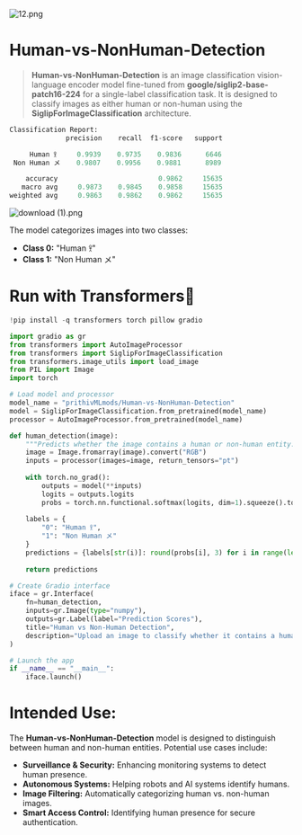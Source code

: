 ![12.png](https://cdn-uploads.huggingface.co/production/uploads/65bb837dbfb878f46c77de4c/eIE56Qk5iKuDoZ3rgkKx2.png)

# **Human-vs-NonHuman-Detection**  

> **Human-vs-NonHuman-Detection** is an image classification vision-language encoder model fine-tuned from **google/siglip2-base-patch16-224** for a single-label classification task. It is designed to classify images as either human or non-human using the **SiglipForImageClassification** architecture.  

```py
Classification Report:
              precision    recall  f1-score   support

     Human 𖨆     0.9939    0.9735    0.9836      6646
 Non Human メ    0.9807    0.9956    0.9881      8989

    accuracy                         0.9862     15635
   macro avg     0.9873    0.9845    0.9858     15635
weighted avg     0.9863    0.9862    0.9862     15635
```

![download (1).png](https://cdn-uploads.huggingface.co/production/uploads/65bb837dbfb878f46c77de4c/ToGf2iWUKacTCQQn9hRPD.png) 

The model categorizes images into two classes:  
- **Class 0:** "Human 𖨆"  
- **Class 1:** "Non Human メ"  

# **Run with Transformers🤗**  

```python
!pip install -q transformers torch pillow gradio
```

```python
import gradio as gr
from transformers import AutoImageProcessor
from transformers import SiglipForImageClassification
from transformers.image_utils import load_image
from PIL import Image
import torch

# Load model and processor
model_name = "prithivMLmods/Human-vs-NonHuman-Detection"
model = SiglipForImageClassification.from_pretrained(model_name)
processor = AutoImageProcessor.from_pretrained(model_name)

def human_detection(image):
    """Predicts whether the image contains a human or non-human entity."""
    image = Image.fromarray(image).convert("RGB")
    inputs = processor(images=image, return_tensors="pt")
    
    with torch.no_grad():
        outputs = model(**inputs)
        logits = outputs.logits
        probs = torch.nn.functional.softmax(logits, dim=1).squeeze().tolist()
    
    labels = {
        "0": "Human 𖨆", 
        "1": "Non Human メ"
    }
    predictions = {labels[str(i)]: round(probs[i], 3) for i in range(len(probs))}
    
    return predictions

# Create Gradio interface
iface = gr.Interface(
    fn=human_detection,
    inputs=gr.Image(type="numpy"),
    outputs=gr.Label(label="Prediction Scores"),
    title="Human vs Non-Human Detection",
    description="Upload an image to classify whether it contains a human or non-human entity."
)

# Launch the app
if __name__ == "__main__":
    iface.launch()
```  

# **Intended Use:**  

The **Human-vs-NonHuman-Detection** model is designed to distinguish between human and non-human entities. Potential use cases include:  

- **Surveillance & Security:** Enhancing monitoring systems to detect human presence.  
- **Autonomous Systems:** Helping robots and AI systems identify humans.  
- **Image Filtering:** Automatically categorizing human vs. non-human images.  
- **Smart Access Control:** Identifying human presence for secure authentication.
